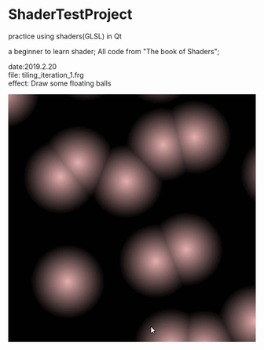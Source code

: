 # ShaderTestProject
practice using shaders(GLSL) in Qt

a beginner to learn shader;
All code from "The book of Shaders";

date:2019.2.20   
file: tiling_iteration_1.frg   
effect: Draw some floating balls  

![image](https://github.com/BruceMann/ShaderTestProject/blob/master/gif/y94QVq7UrU.gif)
